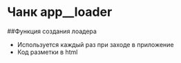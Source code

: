 # Чанк app__loader

##Функция создания лоадера

+ Используется каждый раз при заходе в приложение
+ Код разметки в html

